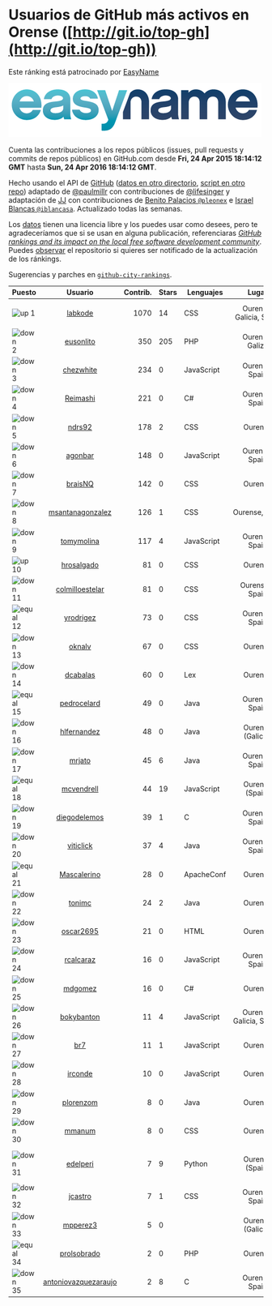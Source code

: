 
# Usuarios de GitHub más activos en Orense ([http://git.io/top-gh](http://git.io/top-gh))



Este ránking está patrocinado por [EasyName](https://www.easyname.com/es)

<a href='https://www.easyname.com/es'><img src='https://raw.githubusercontent.com/JJ/top-github-users-data/master/img/easyname_500px.png' alt='logo patrocinador'></a>


  Cuenta las contribuciones a los repos públicos (issues, pull requests y commits de repos públicos) en GitHub.com desde  **Fri, 24 Apr 2015 18:14:12 GMT** hasta **Sun, 24 Apr 2016 18:14:12 GMT**.

  Hecho usando el API de [GitHub](http://github.com) ([datos en otro directorio](https://github.com/JJ/top-github-users-data/tree/master/data), [script en otro repo](https://github.com/JJ/github-city-rankings/blob/master/get-city.coffee)) adaptado de [@paulmillr](https://github.com/paulmillr) con contribuciones de [@lifesinger](https://github.com/lifesinger) y adaptación de [JJ](http://jj.github.io) con contribuciones de [Benito Palacios `@pleonex`](http://github.com/pleonex) e [Israel Blancas `@iblancasa`](https://github.com/iblancasa). Actualizado todas las semanas.

  Los [datos](https://github.com/JJ/top-github-users-data/tree/master/data) tienen una licencia libre y los puedes usar como desees, pero te agradeceríamos que si se usan en alguna publicación, referenciaras [*GitHub rankings and its impact on the local free software development community*](https://thewinnower.com/papers/github-rankings-and-its-impact-on-the-local-free-software-development-community). Puedes [observar](https://github.com/JJ/top-github-users-data/subscription) el repositorio si quieres ser notificado de la actualización de los ránkings.

  Sugerencias y parches en [`github-city-rankings`](http://github.com/JJ/github-city-rankings).


| Puesto   |  Usuario  |Contrib.| Stars | Lenguajes   |      Lugar      |  Avatar  |
|----------|:---------:|-------:|-------|-------------|:---------------:|----------|
|![up](https://raw.githubusercontent.com/JJ/github-city-rankings/master/img/up.gif) 1 | [labkode](https://github.com/labkode) | 1070 | 14 | CSS | Ourense, Galicia, Spain | <img src='https://avatars3.githubusercontent.com/u/5175912?v=3&s=64' width="64" title='Hugo González Labrador'> |
|![down](https://raw.githubusercontent.com/JJ/github-city-rankings/master/img/down.gif) 2 | [eusonlito](https://github.com/eusonlito) | 350 | 205 | PHP | Ourense, Galiza | <img src='https://avatars1.githubusercontent.com/u/644551?v=3&s=64' width="64" title='Lito'> |
|![down](https://raw.githubusercontent.com/JJ/github-city-rankings/master/img/down.gif) 3 | [chezwhite](https://github.com/chezwhite) | 234 | 0 | JavaScript | Ourense, Spain | <img src='https://avatars3.githubusercontent.com/u/9041169?v=3&s=64' width="64" title='Andrea Sánchez'> |
|![down](https://raw.githubusercontent.com/JJ/github-city-rankings/master/img/down.gif) 4 | [Reimashi](https://github.com/Reimashi) | 221 | 0 | C# | Ourense, Spain | <img src='https://avatars0.githubusercontent.com/u/5956659?v=3&s=64' width="64" title='Aitor González Fernández'> |
|![down](https://raw.githubusercontent.com/JJ/github-city-rankings/master/img/down.gif) 5 | [ndrs92](https://github.com/ndrs92) | 178 | 2 | CSS | Ourense | <img src='https://avatars2.githubusercontent.com/u/6155245?v=3&s=64' width="64" title='Andrés Vieira'> |
|![down](https://raw.githubusercontent.com/JJ/github-city-rankings/master/img/down.gif) 6 | [agonbar](https://github.com/agonbar) | 148 | 0 | JavaScript | Ourense, Spain | <img src='https://avatars2.githubusercontent.com/u/1553211?v=3&s=64' width="64" title='Adrián González Barbosa'> |
|![down](https://raw.githubusercontent.com/JJ/github-city-rankings/master/img/down.gif) 7 | [braisNQ](https://github.com/braisNQ) | 142 | 0 | CSS | Ourense | <img src='https://avatars3.githubusercontent.com/u/6281857?v=3&s=64' width="64" title='Brais Carrión'> |
|![down](https://raw.githubusercontent.com/JJ/github-city-rankings/master/img/down.gif) 8 | [msantanagonzalez](https://github.com/msantanagonzalez) | 126 | 1 | CSS | Ourense,Spain | <img src='https://avatars1.githubusercontent.com/u/8866635?v=3&s=64' width="64" title='Marco Santana González'> |
|![down](https://raw.githubusercontent.com/JJ/github-city-rankings/master/img/down.gif) 9 | [tomymolina](https://github.com/tomymolina) | 117 | 4 | JavaScript | Ourense, Spain | <img src='https://avatars1.githubusercontent.com/u/1309445?v=3&s=64' width="64" title='Martín Molina Álvarez'> |
|![up](https://raw.githubusercontent.com/JJ/github-city-rankings/master/img/up.gif) 10 | [hrosalgado](https://github.com/hrosalgado) | 81 | 0 | CSS | Ourense | <img src='https://avatars1.githubusercontent.com/u/9938772?v=3&s=64' width="64" title='Héctor'> |
|![down](https://raw.githubusercontent.com/JJ/github-city-rankings/master/img/down.gif) 11 | [colmilloestelar](https://github.com/colmilloestelar) | 81 | 0 | CSS | Ourense - Spain | <img src='https://avatars0.githubusercontent.com/u/15110085?v=3&s=64' width="64" title='Raul Villar'> |
|![equal](https://raw.githubusercontent.com/JJ/github-city-rankings/master/img/equal.gif) 12 | [yrodrigez](https://github.com/yrodrigez) | 73 | 0 | CSS | Ourense, Spain | <img src='https://avatars3.githubusercontent.com/u/6799275?v=3&s=64' width="64" title='Yago Rodríguez'> |
|![down](https://raw.githubusercontent.com/JJ/github-city-rankings/master/img/down.gif) 13 | [oknalv](https://github.com/oknalv) | 67 | 0 | CSS | Ourense | <img src='https://avatars3.githubusercontent.com/u/10089519?v=3&s=64' width="64" title='Eliot'> |
|![down](https://raw.githubusercontent.com/JJ/github-city-rankings/master/img/down.gif) 14 | [dcabalas](https://github.com/dcabalas) | 60 | 0 | Lex | Ourense | <img src='https://avatars1.githubusercontent.com/u/4914858?v=3&s=64' width="64" title='Daniel Cábalas'> |
|![equal](https://raw.githubusercontent.com/JJ/github-city-rankings/master/img/equal.gif) 15 | [pedrocelard](https://github.com/pedrocelard) | 49 | 0 | Java | Ourense, Spain | <img src='https://avatars2.githubusercontent.com/u/8222644?v=3&s=64' width="64" title='Pedro Celard Pérez'> |
|![down](https://raw.githubusercontent.com/JJ/github-city-rankings/master/img/down.gif) 16 | [hlfernandez](https://github.com/hlfernandez) | 48 | 0 | Java | Ourense (Galicia) | <img src='https://avatars0.githubusercontent.com/u/3440230?v=3&s=64' width="64" title='Hugo'> |
|![down](https://raw.githubusercontent.com/JJ/github-city-rankings/master/img/down.gif) 17 | [mrjato](https://github.com/mrjato) | 45 | 6 | Java | Ourense, Spain | <img src='https://avatars3.githubusercontent.com/u/3437005?v=3&s=64' width="64" title='Miguel Reboiro Jato'> |
|![equal](https://raw.githubusercontent.com/JJ/github-city-rankings/master/img/equal.gif) 18 | [mcvendrell](https://github.com/mcvendrell) | 44 | 19 | JavaScript | Ourense (Spain) | <img src='https://avatars2.githubusercontent.com/u/1863001?v=3&s=64' width="64" title='Manuel Conde Vendrell'> |
|![down](https://raw.githubusercontent.com/JJ/github-city-rankings/master/img/down.gif) 19 | [diegodelemos](https://github.com/diegodelemos) | 39 | 1 | C | Ourense, Spain | <img src='https://avatars0.githubusercontent.com/u/9035606?v=3&s=64' width="64" title='Diego'> |
|![down](https://raw.githubusercontent.com/JJ/github-city-rankings/master/img/down.gif) 20 | [viticlick](https://github.com/viticlick) | 37 | 4 | Java | Ourense, Spain | <img src='https://avatars2.githubusercontent.com/u/2951693?v=3&s=64' width="64" title='Víctor López'> |
|![equal](https://raw.githubusercontent.com/JJ/github-city-rankings/master/img/equal.gif) 21 | [Mascalerino](https://github.com/Mascalerino) | 28 | 0 | ApacheConf | Ourense | <img src='https://avatars3.githubusercontent.com/u/10086067?v=3&s=64' width="64" title='Manuel Lorenzo Tallón'> |
|![down](https://raw.githubusercontent.com/JJ/github-city-rankings/master/img/down.gif) 22 | [tonimc](https://github.com/tonimc) | 24 | 2 | Java | Ourense | <img src='https://avatars1.githubusercontent.com/u/750002?v=3&s=64' width="64" title='Toni Martínez'> |
|![down](https://raw.githubusercontent.com/JJ/github-city-rankings/master/img/down.gif) 23 | [oscar2695](https://github.com/oscar2695) | 21 | 0 | HTML | Ourense | <img src='https://avatars3.githubusercontent.com/u/5764349?v=3&s=64' width="64" title='Óscar Rodríguez Domínguez'> |
|![down](https://raw.githubusercontent.com/JJ/github-city-rankings/master/img/down.gif) 24 | [rcalcaraz](https://github.com/rcalcaraz) | 16 | 0 | JavaScript | Ourense, Spain | <img src='https://avatars0.githubusercontent.com/u/5764920?v=3&s=64' width="64" title='Rafael Castillo Alcaraz'> |
|![down](https://raw.githubusercontent.com/JJ/github-city-rankings/master/img/down.gif) 25 | [mdgomez](https://github.com/mdgomez) | 16 | 0 | C# | Ourense | <img src='https://avatars2.githubusercontent.com/u/9967701?v=3&s=64' width="64" title='Miguel Dominguez Gomez'> |
|![down](https://raw.githubusercontent.com/JJ/github-city-rankings/master/img/down.gif) 26 | [bokybanton](https://github.com/bokybanton) | 11 | 4 | JavaScript | Ourense, Galicia, SPAIN. | <img src='https://avatars2.githubusercontent.com/u/2120773?v=3&s=64' width="64" title='Francisco Sotelo'> |
|![down](https://raw.githubusercontent.com/JJ/github-city-rankings/master/img/down.gif) 27 | [br7](https://github.com/br7) | 11 | 1 | JavaScript | Ourense | <img src='https://avatars2.githubusercontent.com/u/1255812?v=3&s=64' width="64" title='Edgar Bolaño'> |
|![down](https://raw.githubusercontent.com/JJ/github-city-rankings/master/img/down.gif) 28 | [irconde](https://github.com/irconde) | 10 | 0 | JavaScript | Ourense | <img src='https://avatars3.githubusercontent.com/u/1798843?v=3&s=64' width="64" title='Iván Rodríguez Conde'> |
|![down](https://raw.githubusercontent.com/JJ/github-city-rankings/master/img/down.gif) 29 | [plorenzom](https://github.com/plorenzom) | 8 | 0 | Java | Ourense | <img src='https://avatars0.githubusercontent.com/u/12631877?v=3&s=64' width="64" title='Pablo Lorenzo'> |
|![down](https://raw.githubusercontent.com/JJ/github-city-rankings/master/img/down.gif) 30 | [mmanum](https://github.com/mmanum) | 8 | 0 | CSS | Ourense | <img src='https://avatars3.githubusercontent.com/u/9893867?v=3&s=64' width="64" title='Manuel Montesinos Miguélez'> |
|![down](https://raw.githubusercontent.com/JJ/github-city-rankings/master/img/down.gif) 31 | [edelperi](https://github.com/edelperi) | 7 | 9 | Python | Ourense (Spain) | <img src='https://avatars0.githubusercontent.com/u/8928588?v=3&s=64' width="64" title='José Eugenio López Periago'> |
|![down](https://raw.githubusercontent.com/JJ/github-city-rankings/master/img/down.gif) 32 | [jcastro](https://github.com/jcastro) | 7 | 1 | CSS | Ourense, Spain | <img src='https://avatars3.githubusercontent.com/u/190036?v=3&s=64' width="64" title='Jonatan Castro'> |
|![down](https://raw.githubusercontent.com/JJ/github-city-rankings/master/img/down.gif) 33 | [mpperez3](https://github.com/mpperez3) | 5 | 0 |  | Ourense (Galicia) | <img src='https://avatars2.githubusercontent.com/u/9320828?v=3&s=64' width="64" title='Martín Pérez'> |
|![equal](https://raw.githubusercontent.com/JJ/github-city-rankings/master/img/equal.gif) 34 | [prolsobrado](https://github.com/prolsobrado) | 2 | 0 | PHP | Ourense | <img src='https://avatars0.githubusercontent.com/u/2318802?v=3&s=64' width="64" title='Pablo Prol Sobrado'> |
|![down](https://raw.githubusercontent.com/JJ/github-city-rankings/master/img/down.gif) 35 | [antoniovazquezaraujo](https://github.com/antoniovazquezaraujo) | 2 | 8 | C | Ourense, Spain | <img src='https://avatars3.githubusercontent.com/u/987077?v=3&s=64' width="64" title='Antonio Vazquez Araujo'> |
